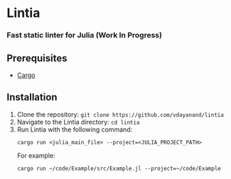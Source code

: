 # Lintia

### Fast static linter for Julia (Work In Progress)

## Prerequisites
* [Cargo](https://doc.rust-lang.org/cargo/getting-started/installation.html)

## Installation
1. Clone the repository: `git clone https://github.com/vdayanand/lintia`
2. Navigate to the Lintia directory: `cd lintia`
3. Run Lintia with the following command:
   ```
   cargo run <julia_main_file> --project=<JULIA_PROJECT_PATH>
   ```
   For example: 
   ```
   cargo run ~/code/Example/src/Example.jl --project=~/code/Example
   ```
